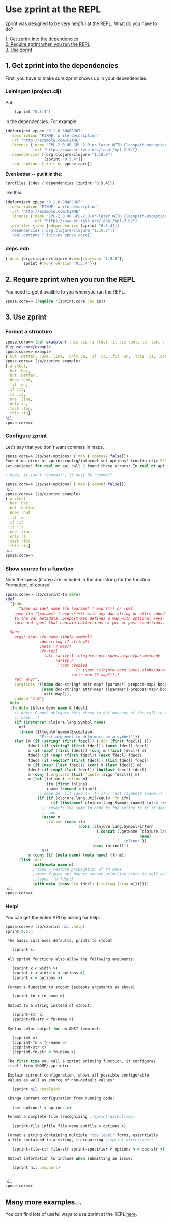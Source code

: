 # Use zprint at the REPL
zprint was designed to be very helpful at the REPL.  What do you have to do?

[1. Get zprint into the dependencies](#1-get-zprint-into-the-dependencies)  
[2. Require zprint when you run the REPL](#2-require-zprint-when-you-run-the-repl)   
[3. Use zprint](#3-use-zprint)  


## 1. Get zprint into the dependencies
First, you have to make sure zprint shows up in your dependencies.
### Leiningen (project.clj)
Put:
```clojure
	[zprint "0.5.4"]
```
in the dependencies.  For example:
```clojure
(defproject zpuse "0.1.0-SNAPSHOT"
  :description "FIXME: write description"
  :url "http://example.com/FIXME"
  :license {:name "EPL-2.0 OR GPL-2.0-or-later WITH Classpath-exception-2.0"
            :url "https://www.eclipse.org/legal/epl-2.0/"}
  :dependencies [[org.clojure/clojure "1.10.0"]
                 [zprint "0.5.4"]]
  :repl-options {:init-ns zpuse.core})
```

__Even better -- put it in the:__ 

`:profiles {:dev {:dependencies [zprint "0.5.4]}}`

like this:

```clojure
(defproject zpuse "0.1.0-SNAPSHOT"
  :description "FIXME: write description"
  :url "http://example.com/FIXME"
  :license {:name "EPL-2.0 OR GPL-2.0-or-later WITH Classpath-exception-2.0"
            :url "https://www.eclipse.org/legal/epl-2.0/"}
  :profiles {:dev {:dependencies [zprint "0.5.4]}}
  :dependencies [[org.clojure/clojure "1.10.0"]]
  :repl-options {:init-ns zpuse.core})
```

### deps.edn
```clojure
{:deps {org.clojure/clojure #:mvn{:version "1.9.0"},
        zprint #:mvn{:version "0.5.4"}}}
```
## 2. Require zprint when you run the REPL
You need to get it availble to you when you run the REPL.
```clojure
zpuse.core=> (require '[zprint.core :as zp])
```
## 3. Use zprint
### Format a structure
```clojure
zpuse.core=> (def example {:this :is :a :test :it :is :only :a :test :foo :bar :baz :but :better :if :it :does :not :fit :on :one :line})
#'zpuse.core/example
zpuse.core=> example
{:but :better, :one :line, :only :a, :if :it, :fit :on, :this :is, :does :not, :bar :baz, :it :is, :test :foo, :a :test}
zpuse.core=> (zp/czprint example)
{:a :test,
 :bar :baz,
 :but :better,
 :does :not,
 :fit :on,
 :if :it,
 :it :is,
 :one :line,
 :only :a,
 :test :foo,
 :this :is}
nil
zpuse.core=> 
```
### Configure zprint
Let's say that you don't want commas in maps.
```clojure
zpuse.core=> (zp/set-options! {:map {:commas? false}})
Execution error at zprint.config/internal-set-options! (config.cljc:928).
set-options! for repl or api call 2 found these errors: In repl or api call 2, In the key-sequence [:map :commas?] the key :commas? was not recognized as valid!

; Oops, it isn't "commas?", it must be "comma?"...

zpuse.core=> (zp/set-options! {:map {:comma? false}})
nil
zpuse.core=> (zp/czprint example)
{:a :test
 :bar :baz
 :but :better
 :does :not
 :fit :on
 :if :it
 :it :is
 :one :line
 :only :a
 :test :foo
 :this :is}
nil
zpuse.core=> 
```

### Show source for a function
Note the specs (if any) are included in the doc-string for the function.
Formatted, of course!
```clojure
zpuse.core=> (zp/czprint-fn defn)
(def
  ^{:doc
      "Same as (def name (fn [params* ] exprs*)) or (def
    name (fn ([params* ] exprs*)+)) with any doc-string or attrs added
    to the var metadata. prepost-map defines a map with optional keys
    :pre and :post that contain collections of pre or post conditions.

  Spec:
    args: (cat :fn-name simple-symbol?
               :docstring (? string?)
               :meta (? map?)
               :fn-tail
                 (alt :arity-1 :clojure.core.specs.alpha/params+body
                      :arity-n
                        (cat :bodies
                               (+ (spec :clojure.core.specs.alpha/params+body))
                             :attr-map (? map?))))
    ret: any?",
    :arglists '([name doc-string? attr-map? [params*] prepost-map? body]
                [name doc-string? attr-map? ([params*] prepost-map? body) +
                 attr-map?]),
    :added "1.0"}
  defn
  (fn defn [&form &env name & fdecl]
    ;; Note: Cannot delegate this check to def because of the call to (with-meta
    ;; name ..)
    (if (instance? clojure.lang.Symbol name)
      nil
      (throw (IllegalArgumentException.
               "First argument to defn must be a symbol")))
    (let [m (if (string? (first fdecl)) {:doc (first fdecl)} {})
          fdecl (if (string? (first fdecl)) (next fdecl) fdecl)
          m (if (map? (first fdecl)) (conj m (first fdecl)) m)
          fdecl (if (map? (first fdecl)) (next fdecl) fdecl)
          fdecl (if (vector? (first fdecl)) (list fdecl) fdecl)
          m (if (map? (last fdecl)) (conj m (last fdecl)) m)
          fdecl (if (map? (last fdecl)) (butlast fdecl) fdecl)
          m (conj {:arglists (list 'quote (sigs fdecl))} m)
          m (let [inline (:inline m)
                  ifn (first inline)
                  iname (second inline)]
              ;; same as: (if (and (= 'fn ifn) (not (symbol? iname))) ...)
              (if (if (clojure.lang.Util/equiv 'fn ifn)
                    (if (instance? clojure.lang.Symbol iname) false true))
                ;; inserts the same fn name to the inline fn if it does not have
                ;; one
                (assoc m
                  :inline (cons ifn
                                (cons (clojure.lang.Symbol/intern
                                        (.concat (.getName ^clojure.lang.Symbol
                                                           name)
                                                 "__inliner"))
                                      (next inline))))
                m))
          m (conj (if (meta name) (meta name) {}) m)]
      (list 'def
            (with-meta name m)
            ;;todo - restore propagation of fn name
            ;;must figure out how to convey primitive hints to self calls first
            ;;(cons `fn fdecl)
            (with-meta (cons `fn fdecl) {:rettag (:tag m)})))))
nil
zpuse.core=> 
```
### Help!
You can get the entire API by asking for help:
```clojure
zpuse.core=> (zp/czprint nil :help)
zprint-0.5.4

 The basic call uses defaults, prints to stdout

   (zprint x)

 All zprint functions also allow the following arguments:

   (zprint x < width >)
   (zprint x < width > < options >)
   (zprint x < options >)

 Format a function to stdout (accepts arguments as above)

   (zprint-fn < fn-name >)

 Output to a string instead of stdout:

   (zprint-str x)
   (zprint-fn-str < fn-name >)

 Syntax color output for an ANSI terminal:

   (czprint x)
   (czprint-fn < fn-name >)
   (czprint-str x)
   (czprint-fn-str < fn-name >)

 The first time you call a zprint printing function, it configures
 itself from $HOME/.zprintrc.

 Explain current configuration, shows all possible configurable
 values as well as source of non-default values:

   (zprint nil :explain)

 Change current configuration from running code:

   (set-options! < options >)

 Format a complete file (recognizing ;!zprint directives):

   (zprint-file infile file-name outfile < options >)

 Format a string containing multiple "top level" forms, essentially
 a file contained in a string, (recognizing ;!zprint directives):

   (zprint-file-str file-str zprint-specifier < options > < doc-str >)

 Output information to include when submitting an issue:

   (zprint nil :support)


nil
zpuse.core=> 
```
## Many more examples...
You can find lots of useful ways to use zprint at the REPL 
[here](../types/repl.md).


